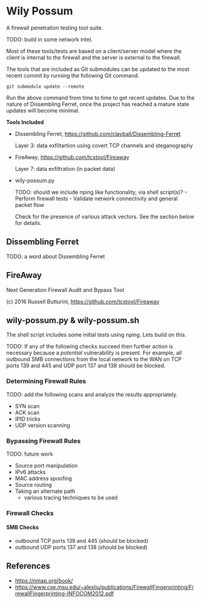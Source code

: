 Wily Possum
===========

A firewall penetration testing tool suite.

TODO: build in some network intel.

Most of these tools/tests are based on a client/server model where the client
is internal to the firewall and the server is external to the firewall.

The tools that are included as Git submodules can be updated to the most
recent commit by running the following Git command.

```git submodule update --remote```

Run the above command from time to time to get recent updates. Due to the
nature of Dissembling Ferret, once the project has reached a mature state
updates will become minimal. 

**Tools Included**

- Dissembling Ferret, https://github.com/clayball/Dissembling-Ferret

  Layer 3: data exfiltartion using covert TCP channels and steganography

- FireAway, https://github.com/tcstool/Fireaway

  Layer 7: data exfiltration (in packet data)

- wily-possum.py 

  TODO: should we include nping like functionality, via shell script(s)?
        - Perform firewall tests
        - Validate network connectivity and general packet flow

  Check for the presence of various attack vectors.
  See the section below for details.


## Dissembling Ferret

TODO: a word about Dissembling Ferret

## FireAway

Next Generation Firewall Audit and Bypass Tool 

(c) 2016 Russell Butturini, https://github.com/tcstool/Fireaway


## wily-possum.py & wily-possum.sh

The shell script includes some initial tests using nping. Lets build on this.

TODO:
If any of the following checks succeed then further action is necessary
because a *potential* vulnerability is present. For example, all outbound SMB
connections from the local network to the WAN on TCP ports 139 and 445 and UDP
port 137 and 138 should be blocked.

### Determining Firewall Rules

TODO: add the following scans and analyze the results appropriately.

- SYN scan
- ACK scan
- IPID tricks
- UDP version scanning

### Bypassing Firewall Rules

TODO: future work

- Source port manipulation
- IPv6 attacks
- MAC address spoofing
- Source routing
- Taking an alternate path
  - various tracing techniques to be used 

### Firewall Checks

#### SMB Checks

- outbound TCP ports 139 and 445 (should be blocked)
- outbound UDP ports 137 and 138 (should be blocked)


## References

- https://nmap.org/book/
- https://www.cse.msu.edu/~alexliu/publications/FirewallFingerprinting/FirewallFingerprinting-INFOCOM2012.pdf


